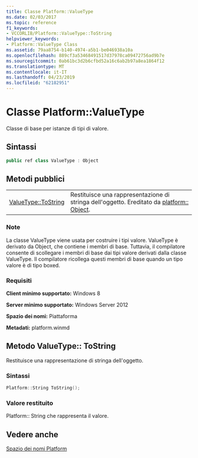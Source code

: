 ```yaml
---
title: Classe Platform::ValueType
ms.date: 02/03/2017
ms.topic: reference
f1_keywords:
- VCCORLIB/Platform::ValueType::ToString
helpviewer_keywords:
- Platform::ValueType Class
ms.assetid: 79aa8754-b140-4974-a5b1-be046938a10a
ms.openlocfilehash: 889cf3a53468491517d37978ca09472756ad9b7e
ms.sourcegitcommit: 0ab61bc3d2b6cfbd52a16c6ab2b97a8ea1864f12
ms.translationtype: MT
ms.contentlocale: it-IT
ms.lasthandoff: 04/23/2019
ms.locfileid: "62182951"
---
```

# <a name="platformvaluetype-class"></a>Classe Platform::ValueType

Classe di base per istanze di tipi di valore.

## <a name="syntax"></a>Sintassi

```cpp
public ref class ValueType : Object
```

## <a name="public-methods"></a>Metodi pubblici

|||
|-|-|
|[ValueType::ToString](#tostring)|Restituisce una rappresentazione di stringa dell'oggetto. Ereditato da [platform:: Object](../cppcx/platform-object-class.md).|

### <a name="remarks"></a>Note

La classe ValueType viene usata per costruire i tipi valore. ValueType è derivato da Object, che contiene i membri di base. Tuttavia, il compilatore consente di scollegare i membri di base dai tipi valore derivati dalla classe ValueType. Il compilatore ricollega questi membri di base quando un tipo valore è di tipo boxed.

### <a name="requirements"></a>Requisiti

**Client minimo supportato:** Windows 8

**Server minimo supportato:** Windows Server 2012

**Spazio dei nomi:** Piattaforma

**Metadati:** platform.winmd

## <a name="tostring"></a> Metodo ValueType:: ToString

Restituisce una rappresentazione di stringa dell'oggetto.

### <a name="syntax"></a>Sintassi

```cpp
Platform::String ToString();
```

### <a name="return-value"></a>Valore restituito

Platform:: String che rappresenta il valore.

## <a name="see-also"></a>Vedere anche

[Spazio dei nomi Platform](../cppcx/platform-namespace-c-cx.md)
